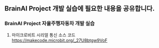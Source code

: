 ## BrainAI Project 개발 실습에 필요한 내용을 공유합니다.

### BrainAI Project 자율주행자동차 개발 실습
1. 마이크로비트 시리얼 통신 소스 코드
https://makecode.microbit.org/_27U8btgw9VoF
